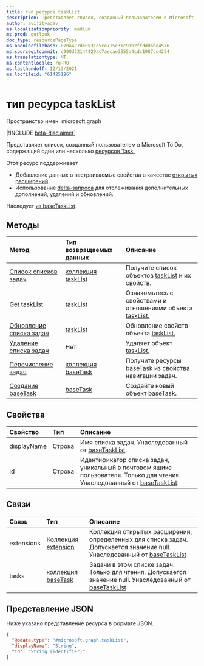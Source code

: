 ```yaml
---
title: тип ресурса taskList
description: Представляет список, созданный пользователем в Microsoft To Do, содержащий один или несколько ресурсов Task.
author: avijityadav
ms.localizationpriority: medium
ms.prod: outlook
doc_type: resourcePageType
ms.openlocfilehash: 070a427de0531e5ce715e31c91b2ffddd6be4576
ms.sourcegitcommit: c900d22144429ac7aecae3355a4cdc1987cc4234
ms.translationtype: MT
ms.contentlocale: ru-RU
ms.lasthandoff: 12/13/2021
ms.locfileid: "61425196"
---
```

# <a name="tasklist-resource-type"></a>тип ресурса taskList

Пространство имен: microsoft.graph

[!INCLUDE [beta-disclaimer](../../includes/beta-disclaimer.md)]

Представляет список, созданный пользователем в Microsoft To Do, содержащий один или несколько [ресурсов Task.](./task.md) 

Этот ресурс поддерживает
* Добавление данных в настраиваемые свойства в качестве [открытых расширений](/graph/extensibility-overview)
* Использование [delta-запроса](/graph/delta-query-overview) для отслеживания дополнительных дополнений, удалений и обновлений.

Наследует [из baseTaskList](../resources/basetasklist.md).

## <a name="methods"></a>Методы
|Метод|Тип возвращаемых данных|Описание|
|:---|:---|:---|
|[Список списков задач](../api/tasks-list-lists.md)|[коллекция taskList](../resources/tasklist.md)|Получите список объектов [taskList](../resources/tasklist.md) и их свойств.|
|[Get taskList](../api/basetasklist-get.md)|[taskList](../resources/tasklist.md)|Ознакомьтесь с свойствами и отношениями объекта [taskList.](../resources/tasklist.md)|
|[Обновление списка задач](../api/tasklist-update.md)|[taskList](../resources/tasklist.md)|Обновление свойств объекта [taskList.](../resources/tasklist.md)|
|[Удаление списка задач](../api/tasklist-delete.md)|Нет|Удаляет объект [taskList.](../resources/tasklist.md)|
|[Перечисление задач](../api/basetasklist-list-tasks.md)|[коллекция baseTask](../resources/basetask.md)|Получите ресурсы baseTask из свойства навигации задач.|
|[Создание baseTask](../api/basetasklist-post-tasks.md)|[baseTask](../resources/basetask.md)|Создайте новый объект baseTask.|

## <a name="properties"></a>Свойства
|Свойство|Тип|Описание|
|:---|:---|:---|
|displayName|Строка|Имя списка задач. Унаследованный от [baseTaskList](../resources/basetasklist.md).|
|id|Строка|Идентификатор списка задач, уникальный в почтовом ящике пользователя. Только для чтения. Унаследованный от [baseTaskList](../resources/basetasklist.md).|

## <a name="relationships"></a>Связи
|Связь|Тип|Описание|
|:---|:---|:---|
|extensions|Коллекция [extension](../resources/extension.md)|Коллекция открытых расширений, определенных для списка задач. Допускается значение null. Унаследованный от [baseTaskList](../resources/basetasklist.md)|
|tasks|[коллекция baseTask](../resources/basetask.md)|Задачи в этом списке задач. Только для чтения. Допускается значение null. Унаследованный от [baseTaskList](../resources/basetasklist.md)|

## <a name="json-representation"></a>Представление JSON
Ниже указано представление ресурса в формате JSON.
<!-- {
  "blockType": "resource",
  "keyProperty": "id",
  "@odata.type": "microsoft.graph.taskList",
  "baseType": "microsoft.graph.baseTaskList",
  "openType": false
}
-->
``` json
{
  "@odata.type": "#microsoft.graph.taskList",
  "displayName": "String",
  "id": "String (identifier)"
}
```

